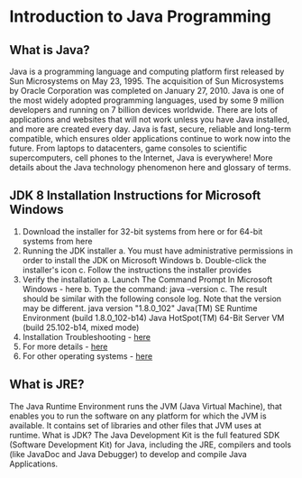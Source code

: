# Introduction to Java Programming #

## What is Java? ##
Java is a programming language and computing platform first released by Sun Microsystems on May 23, 1995. The acquisition of Sun Microsystems by Oracle Corporation was completed on January 27, 2010. Java is one of the most widely adopted programming languages, used by some 9 million developers and running on 7 billion devices worldwide. There are lots of applications and websites that will not work unless you have Java installed, and more are created every day.
Java is fast, secure, reliable and long-term compatible, which ensures older applications continue to work now into the future. From laptops to datacenters, game consoles to scientific supercomputers, cell phones to the Internet, Java is everywhere! More details about the Java technology phenomenon here and glossary of terms. 

## JDK 8 Installation Instructions for Microsoft Windows ##
  1. Download the installer for 32-bit systems from here or for 64-bit systems from here
  2. Running the JDK installer
    a. You must have administrative permissions in order to install the JDK on Microsoft Windows
    b. Double-click the installer's icon
    c. Follow the instructions the installer provides
  3. Verify the installation
    a. Launch The Command Prompt In Microsoft Windows - here
    b. Type the command: java –version
    c. The result should be similar with the following console log. Note that the version may be different.
      java version "1.8.0_102"
      Java(TM) SE Runtime Environment (build 1.8.0_102-b14)
      Java HotSpot(TM) 64-Bit Server VM (build 25.102-b14, mixed mode)
  4. Installation Troubleshooting - [here](https://docs.oracle.com/javase/8/docs/technotes/guides/install/windows_jdk_install.html#CHDCCBFJ)
  5. For more details - [here](https://docs.oracle.com/javase/8/docs/technotes/guides/install/windows_jdk_install.html#CHDEBCCJ)
  6. For other operating systems - [here](https://docs.oracle.com/javase/8/docs/technotes/guides/install/install_overview.html#A1096936)
## What is JRE? ##
The Java Runtime Environment runs the JVM (Java Virtual Machine), that enables you to run the
software on any platform for which the JVM is available. It contains set of libraries and other files
that JVM uses at runtime.
What is JDK?
The Java Development Kit is the full featured SDK (Software Development Kit) for Java, including
the JRE, compilers and tools (like JavaDoc and Java Debugger) to develop and compile Java
Applications.
